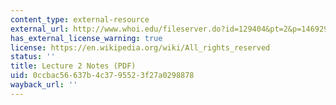 ```yaml
---
content_type: external-resource
external_url: http://www.whoi.edu/fileserver.do?id=129404&pt=2&p=146929
has_external_license_warning: true
license: https://en.wikipedia.org/wiki/All_rights_reserved
status: ''
title: Lecture 2 Notes (PDF)
uid: 0ccbac56-637b-4c37-9552-3f27a0298878
wayback_url: ''
---
```

